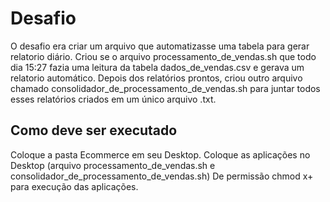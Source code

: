 # Desafio

O desafio era criar um arquivo que automatizasse uma tabela para gerar relatorio diário.
Criou se o arquivo processamento_de_vendas.sh que todo dia 15:27 fazia uma leitura da tabela dados_de_vendas.csv e gerava um relatorio automático.
Depois dos relatórios prontos, criou outro arquivo chamado consolidador_de_processamento_de_vendas.sh para juntar todos esses relatórios criados em um único arquivo .txt.

## Como deve ser executado
Coloque a pasta Ecommerce em seu Desktop.
Coloque as aplicações no Desktop (arquivo processamento_de_vendas.sh e consolidador_de_processamento_de_vendas.sh)
De permissão chmod x+ para execução das aplicações.
